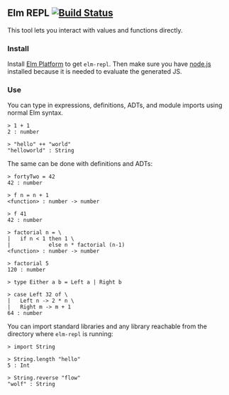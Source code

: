 ## Elm REPL [![Build Status](https://travis-ci.org/elm-lang/elm-repl.png)](https://travis-ci.org/elm-lang/elm-repl)

This tool lets you interact with values and functions directly.

### Install

Install [Elm Platform][platform] to get `elm-repl`. Then make sure you have
[node.js](https://nodejs.org/en/download/) installed because it is needed to
evaluate the generated JS.

[platform]: https://github.com/elm-lang/elm-platform#elm-platform

### Use

You can type in expressions, definitions, ADTs, and module imports
using normal Elm syntax. 

```
> 1 + 1
2 : number

> "hello" ++ "world"
"helloworld" : String
```

The same can be done with definitions and ADTs:

```
> fortyTwo = 42
42 : number

> f n = n + 1
<function> : number -> number

> f 41
42 : number

> factorial n = \
|   if n < 1 then 1 \
|            else n * factorial (n-1)
<function> : number -> number

> factorial 5   
120 : number

> type Either a b = Left a | Right b

> case Left 32 of \
|   Left n -> 2 * n \
|   Right m -> m + 1
64 : number
```

You can import standard libraries and any library
reachable from the directory where `elm-repl` is running:

```
> import String

> String.length "hello"
5 : Int

> String.reverse "flow"
"wolf" : String
```
